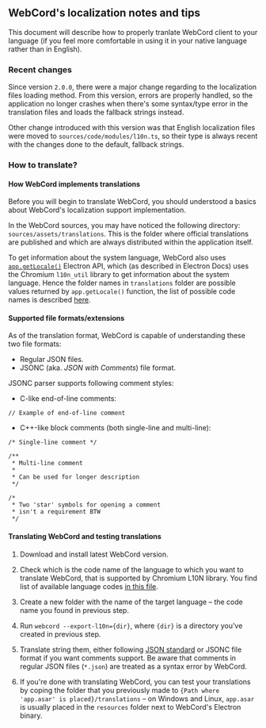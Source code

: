 ## WebCord's localization notes and tips

This document will describe how to properly tranlate WebCord client to your
language (if you feel more comfortable in using it in your native language
rather than in English).

### Recent changes

Since version `2.0.0`, there were a major change regarding to the localization
files loading method. From this version, errors are properly handled, so the
application no longer crashes when there's some syntax/type error in the
translation files and loads the fallback strings instead.

Other change introduced with this version was that English localization files
were moved to `sources/code/modules/l10n.ts`, so their type is always recent
with the changes done to the default, fallback strings.

### How to translate?

#### How WebCord implements translations

Before you will begin to translate WebCord, you should understood a basics about
WebCord's localization support implementation.

In the WebCord sources, you may have noticed the following directory:
`sources/assets/translations`. This is the folder where official translations
are published and which are always distributed within the application itself.

To get information about the system language, WebCord also uses
[`app.getLocale()`][app.getLocale]
Electron API, which (as described in Electron Docs) uses the Chromium
`l10n_util` library to get information about the system language. Hence the
folder names in `translations` folder are possible values returned by
`app.getLocale()` function, the list of possible code names is described
[here][chromium-l10n].

#### Supported file formats/extensions

As of the translation format, WebCord is capable of understanding these two file
formats:

- Regular JSON files.
- JSONC (aka. *JSON with Comments*) file format.

JSONC parser supports following comment styles:

- C-like end-of-line comments:

```jsonc
// Example of end-of-line comment
```

- C++-like block comments (both single-line and multi-line):

```jsonc
/* Single-line comment */

/**
 * Multi-line comment
 * 
 * Can be used for longer description 
 */

/*
 * Two 'star' symbols for opening a comment
 * isn't a requirement BTW
 */
```

#### Translating WebCord and testing translations

1. Download and install latest WebCord version.

2. Check which is the code name of the language to which you want to translate
   WebCord, that is supported by Chromium L10N library. You find list of
   available language codes [in this file][chromium-l10n].

3. Create a new folder with the name of the target language – the code name you
  found in previous step.

4. Run `webcord --export-l10n={dir}`, where `{dir}` is a directory you've created
   in previous step.

5. Translate string them, either following [JSON standard][json] or JSONC file
   format if you want comments support. Be aware that comments in regular JSON
   files (`*.json`) are treated as a syntax error by WebCord.

6. If you're done with translating WebCord, you can test your translations by
   coping the folder that you previously made to
   `{Path where 'app.asar' is placed}/translations` – on Windows and Linux,
   `app.asar` is usually placed in the `resources` folder next to WebCord's
   Electron binary.

[chromium-l10n]: https://source.chromium.org/chromium/chromium/src/+/master:ui/base/l10n/l10n_util.cc;l=56-232 "l10n_util.cc – Chromium Code Search."
[app.getLocale]: https://www.electronjs.org/docs/api/app#appgetlocale "Returns `String` - The current application locale, fetched using Chromium's `l10n_util` library."
[json]: https://www.json.org "JavaScript Object Notation – lightweight and human-friendly data-interchange format."
